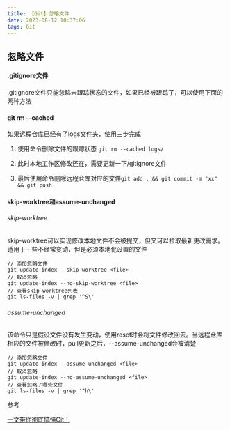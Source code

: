 ```yaml
---
title: 【Git】忽略文件
date: 2023-08-12 10:37:06
tags: Git
---
```


## 忽略文件

#### .gitignore文件

.gitignore文件只能忽略未跟踪状态的文件，如果已经被跟踪了，可以使用下面的两种方法

#### git rm --cached <file>

如果远程仓库已经有了logs文件夹，使用三步完成

1. 使用命令删除文件的跟踪状态 `git rm --cached logs/`

2. 此时本地工作区修改还在，需要更新一下/gitignore文件

3. 最后使用命令删除远程仓库对应的文件`git add . && git commit -m "xx" && git push`

#### skip-worktree和assume-unchanged

###### skip-worktree

skip-worktree可以实现修改本地文件不会被提交，但又可以拉取最新更改需求。适用于一些不经常变动，但是必须本地化设置的文件

```shell
// 添加忽略文件
git update-index --skip-worktree <file>
// 取消忽略
git update-index --no-skip-worktree <file>
// 查看skip-worktree列表
git ls-files -v | grep '^S\'
```

###### assume-unchanged

该命令只是假设文件没有发生变动，使用reset时会将文件修改回去。当远程仓库相应的文件被修改时，pull更新之后，--assume-unchanged会被清楚

```shell
// 添加忽略文件
git update-index --assume-unchanged <file>
// 取消忽略
git update-index --no-assume-unchanged <file>
// 查看忽略了哪些文件
git ls-files -v | grep '^h\'
```

参考

[一文带你彻底搞懂Git！](https://zhuanlan.zhihu.com/p/559692211)